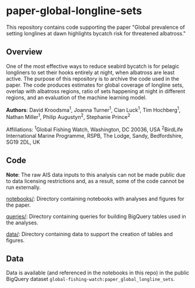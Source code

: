 # paper-global-longline-sets
This repository contains code supporting the paper "Global prevalence of setting longlines at dawn highlights bycatch risk for threatened albatross." 

## Overview
One of the most effective ways to reduce seabird bycatch is for pelagic longliners to set their hooks entirely at night, when albatross are least active. The purpose of this repository is to archive the code used in the paper. The code produces estimates for global coverage of longline sets, overlap with albatross regions, ratio of sets happening at night in different regions, and an evaluation of the machine learning model.

**Authors**: David Kroodsma<sup>1</sup>, Joanna Turner<sup>1</sup>, Cian Luck<sup>1</sup>, Tim Hochberg<sup>1</sup>, Nathan Miller<sup>1</sup>, Philip Augustyn<sup>2</sup>, Stephanie Prince<sup>2</sup>

Affiliations: 
<sup>1</sup>Global Fishing Watch, Washington, DC 20036, USA 
<sup>2</sup>BirdLife International Marine Programme, RSPB, The Lodge, Sandy, Bedfordshire, SG19 2DL, UK

## Code

**Note**: The raw AIS data inputs to this analysis can not be made public due to data licensing restrictions and, as a result, some of the code cannot be run externally.

[notebooks/](notebooks/): Directory containing notebooks with analyses and figures for the paper.

[queries/](queries/): Directory containing queries for building BigQuery tables used in the analyses.

[data/](data/): Directory containing data to support the creation of tables and figures.

## Data

Data is available (and referenced in the notebooks in this repo) in the public BigQuery dataset `global-fishing-watch:paper_global_longline_sets`.

```python

```
